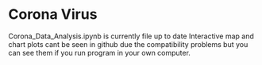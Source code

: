 # Corona Virus
Corona_Data_Analysis.ipynb is currently file up to date
Interactive map and chart plots cant be seen in github due the compatibility problems but you can see them if you run program in your own computer.
